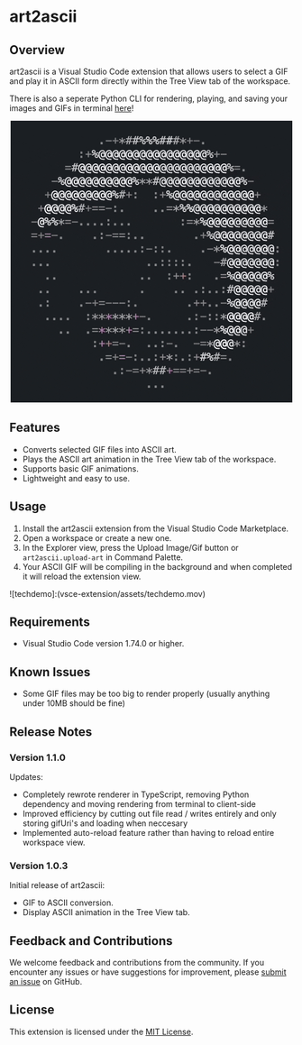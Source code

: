 # art2ascii

## Overview

art2ascii is a Visual Studio Code extension that allows users to select a GIF and play it in ASCII form directly within the Tree View tab of the workspace. 

There is also a seperate Python CLI for rendering, playing, and saving your images and GIFs in terminal [here](https://github.com/Thaeriem/art2ascii/tree/1.0.3)!

<p align="center">
<img src="vsce-extension/assets/ascii_pedro.gif" alt="Pedro">
</p>

## Features

- Converts selected GIF files into ASCII art.
- Plays the ASCII art animation in the Tree View tab of the workspace.
- Supports basic GIF animations.
- Lightweight and easy to use.

## Usage

1. Install the art2ascii extension from the Visual Studio Code Marketplace.
2. Open a workspace or create a new one.
3. In the Explorer view, press the Upload Image/Gif button or `art2ascii.upload-art` in Command Palette.
4. Your ASCII GIF will be compiling in the background and when completed it will reload the extension view.

![techdemo]:(vsce-extension/assets/techdemo.mov)

## Requirements

- Visual Studio Code version 1.74.0 or higher.

## Known Issues

- Some GIF files may be too big to render properly (usually anything under 10MB should be fine)

## Release Notes

### Version 1.1.0

Updates:
- Completely rewrote renderer in TypeScript, removing Python dependency and moving rendering from terminal to client-side
- Improved efficiency by cutting out file read / writes entirely and only storing gifUri's and loading when neccesary
- Implemented auto-reload feature rather than having to reload entire workspace view.

### Version 1.0.3

Initial release of art2ascii:
- GIF to ASCII conversion.
- Display ASCII animation in the Tree View tab.

## Feedback and Contributions

We welcome feedback and contributions from the community. If you encounter any issues or have suggestions for improvement, please [submit an issue](https://github.com/Thaeriem/art2ascii/issues) on GitHub.

## License

This extension is licensed under the [MIT License](https://github.com/Thaeriem/art2ascii/blob/main/LICENSE).